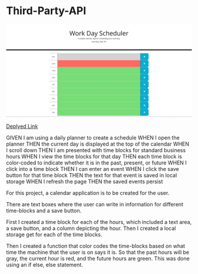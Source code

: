 # Third-Party-API

![Picture of the calendar application](./Develop/assets/images/Third-Party-API-Pic.jpg)

[Deplyed Link](https://renbryant.github.io/Third-Party-API/)

GIVEN I am using a daily planner to create a schedule
WHEN I open the planner
THEN the current day is displayed at the top of the calendar
WHEN I scroll down
THEN I am presented with time blocks for standard business hours
WHEN I view the time blocks for that day
THEN each time block is color-coded to indicate whether it is in the past, present, or future
WHEN I click into a time block
THEN I can enter an event
WHEN I click the save button for that time block
THEN the text for that event is saved in local storage
WHEN I refresh the page
THEN the saved events persist

For this project, a calendar application is to be created for the user.

There are text boxes where the user can write in information for different time-blocks and a save button.

First I created a time block for each of the hours, which included a text area, a save button, and a column depicting the hour. Then I created a local storage get for each of the time blocks.

Then I created a function that color codes the time-blocks based on what time the machine that the user is on says it is. So that the past hours will be gray, the current hour is red, and the future hours are green. This was done using an if else, else statement.